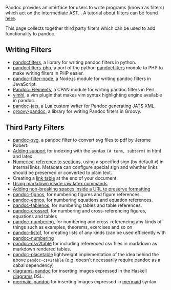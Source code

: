 Pandoc provides an interface for users to write programs (known as filters) which act on the intermediate AST. . A tutorial about filters can be found [here](http://johnmacfarlane.net/pandoc/scripting.html).

This page collects together third party filters which can be used to add functionality to pandoc.

## Writing Filters

- [pandocfilters](https://github.com/jgm/pandocfilters), a library for writing pandoc filters in python.
- [pandocfilters-php](https://github.com/vinai/pandocfilters-php), a port of the python [pandocfilters](https://github.com/jgm/pandocfilters) module to PHP to make writing filters in PHP easier.
- [pandoc-filter-node](https://github.com/mvhenderson/pandoc-filter-node), a Node.js module for writing pandoc filters in JavaScript.
- [Pandoc::Elements](https://metacpan.org/release/Pandoc-Elements), a CPAN module for writing pandoc filters in Perl.
- [vimhl](https://github.com/lyokha/vim-publish-helper), a vim plugin that makes vim syntax highlighting engine available in pandoc.
- [pandoc-jats](https://github.com/mfenner/pandoc-jats), a Lua custom writer for Pandoc generating JATS XML.
- [groovy-pandoc](https://github.com/dfrommi/groovy-pandoc), a library for writing Pandoc filters in Groovy.

## Third Party Filters

- [pandoc-svg](https://gist.github.com/jeromerobert/3996eca3acd12e4c3d40), a pandoc filter to convert svg files to pdf by Jerome Robert.
- [Adding support](https://gist.github.com/mpickering/8bc9bb34c4e9b076b107) for indexing with the syntax ``(# term, subterm)`` in html and latex
- [Numerical reference to sections](https://gist.github.com/jkr/bcfacbfdcf4cc4bafcf6), using a specified sign (by default `#`) in internal links. Metadata can configure special sign and whether links should be preserved or converted to plain text.
- Creating a [link table](http://stackoverflow.com/questions/26406816/pandoc-is-there-a-way-to-include-an-appendix-of-links-in-a-pdf-from-markdown/26415375#26415375) at the end of your document.
- [Using markdown inside raw latex commands](https://gist.github.com/mpickering/f1718fcdc4c56273ed52)
- [Adding non-breaking spaces inside a URL to preserve formatting](https://gist.github.com/mpickering/fdc747b9c8306659cb43)
- [pandoc-fignos](https://github.com/tomduck/pandoc-fignos), for numbering figures and figure references.
- [pandoc-eqnos](https://github.com/tomduck/pandoc-eqnos), for numbering equations and equation references.
- [pandoc-tablenos](https://github.com/tomduck/pandoc-tablenos), for numbering tables and table references.
- [pandoc-crossref](https://github.com/lierdakil/pandoc-crossref), for numbering and cross-referencing figures, equations and tables
- [pandoc-numbering](https://github.com/chdemko/pandoc-numbering), for numbering and cross-referencing any kinds of things such as examples, theorems, exercises and so on
- [pandoc-listof](https://github.com/chdemko/pandoc-listof), for creating lists of any kinds (can be used efficiently with [pandoc-numbering](https://github.com/chdemko/pandoc-numbering)
- [pandoc-csv2table](https://github.com/baig/pandoc-csv2table) for including referenced csv files in markdown as markdown rendered tables.
- [pandoc-placetable](https://github.com/mb21/pandoc-placetable) lightweight implementation of the idea behind the above `pandoc-csv2table` (e.g. doesn't necessarily require pandoc as a cabal dependency)
- [diagrams-pandoc](http://hackage.haskell.org/package/diagrams-pandoc) for inserting images expressed in the Haskell [diagrams](http://projects.haskell.org/diagrams/) DSL.
- [mermaid-pandoc](https://github.com/raghur/mermaid-filter) for inserting images expressed in [mermaid](http://knsv.github.io/mermaid/) syntax
